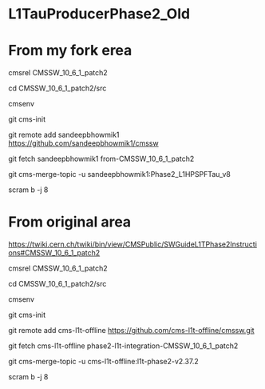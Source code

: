 # L1TauProducerPhase2_Old


# From my fork erea


cmsrel CMSSW_10_6_1_patch2

cd CMSSW_10_6_1_patch2/src

cmsenv

git cms-init



git remote add sandeepbhowmik1 https://github.com/sandeepbhowmik1/cmssw

git fetch sandeepbhowmik1 from-CMSSW_10_6_1_patch2

git cms-merge-topic -u sandeepbhowmik1:Phase2_L1HPSPFTau_v8

scram b -j 8





# From original area

https://twiki.cern.ch/twiki/bin/view/CMSPublic/SWGuideL1TPhase2Instructions#CMSSW_10_6_1_patch2


cmsrel CMSSW_10_6_1_patch2

cd CMSSW_10_6_1_patch2/src

cmsenv

git cms-init

git remote add cms-l1t-offline https://github.com/cms-l1t-offline/cmssw.git

git fetch cms-l1t-offline phase2-l1t-integration-CMSSW_10_6_1_patch2

git cms-merge-topic -u cms-l1t-offline:l1t-phase2-v2.37.2

scram b -j 8
